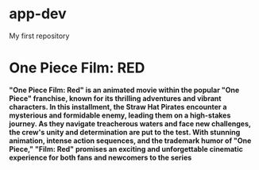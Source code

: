 # app-dev
My first repository

# One Piece Film: RED
**"One Piece Film: Red" is an animated movie within the popular "One Piece" franchise, known for its thrilling adventures and vibrant characters. In this installment, the Straw Hat Pirates encounter a mysterious and formidable enemy, leading them on a high-stakes journey. As they navigate treacherous waters and face new challenges, the crew's unity and determination are put to the test. With stunning animation, intense action sequences, and the trademark humor of "One Piece," "Film: Red" promises an exciting and unforgettable cinematic experience for both fans and newcomers to the series**

